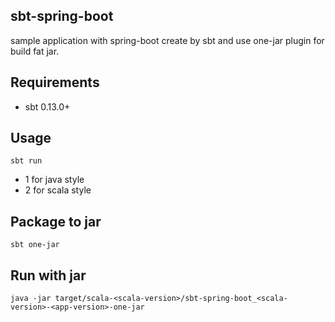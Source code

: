 sbt-spring-boot
---------------
sample application with spring-boot create by sbt and use one-jar plugin for build fat jar.

Requirements
-----------
- sbt 0.13.0+

Usage
----------
`sbt run`

* 1 for java style
* 2 for scala style

Package to jar
----------
`sbt one-jar`

Run with jar
----------
`java -jar target/scala-<scala-version>/sbt-spring-boot_<scala-version>-<app-version>-one-jar`
